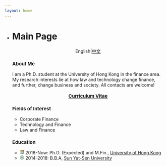```yaml
---
layout: home
---
```


<ul class="posts">
    <li class="posts-labelgroup2">
      <h1 id="posts-label2">Main Page</h1>
    </li>
    <div style="text-align: center" class="post">English|<a href='./index_zh.html'>中文</a></div>
    <h3 class="post-title" style="font-size: 15px">About Me</h3>
    	<div class="post">I am a Ph.D. student at the University of Hong Kong in the finance area. My research interests lie at how law and technology change finance, and further, change business and society. All contacts are welcome!</div>
    	<div align="center">
            <br>
    		<strong><a class="icon-pdf" href="./assets/CV_Wenzhi_Ding.pdf" style="font-size: 15px" target="_blank">Curriculum Vitae</a></strong>
    	</div>
    <h3 class="post-title" style="font-size: 15px">Fields of Interest</h3>
    	<ul class="my-list">
    		<li>Corporate Finance</li>
    		<li>Technology and Finance</li>
    		<li>Law and Finance</li>
    	</ul>
    <h3 class="post-title" style="font-size: 15px">Education</h3>
    	<ul class="my-list">
    		<li class="post"><img src="./assets/img/hku.png" width="14"> 2018-Now: Ph.D. (Expected) and M.Fin., <a href="https://www.fbe.hku.hk/people/wenzhi-ding/">University of Hong Kong</a></li>
    		<li class="post"><img src="./assets/img/sysu.png" width="14"> 2014-2018: B.B.A, <a href="http://bus.sysu.edu.cn/en">Sun Yat-Sen University</a></li>
    	</ul>


